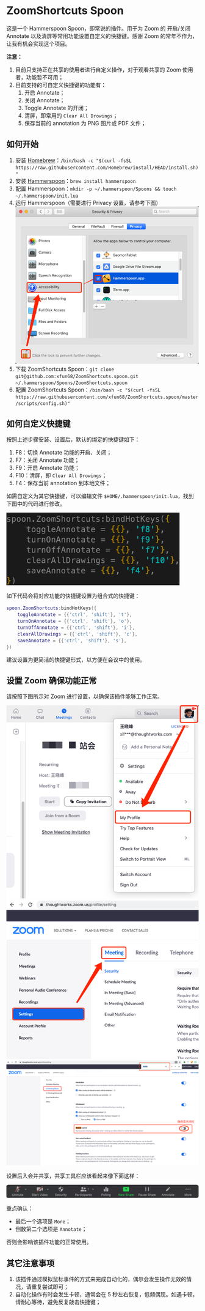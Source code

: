 # ZoomShortcuts Spoon

这是一个 Hammerspoon Spoon，即常说的插件。用于为 Zoom 的 开启/关闭 Annotate 以及清屏等常用功能设置自定义的快捷键。感谢 Zoom 的常年不作为，让我有机会实现这个项目。

**注意：**

1. 目前只支持正在共享的使用者进行自定义操作，对于观看共享的 Zoom 使用者，功能暂不可用；
2. 目前支持的可自定义快捷键的功能有：
    1. 开启 Annotate；
    2. 关闭 Annotate；
    3. Toggle Annotate 的开闭；
    4. 清屏，即常用的 `Clear All Drowings`；
    5. 保存当前的 annotation 为 PNG 图片或 PDF 文件；

## 如何开始

1. 安装 [Homebrew](https://brew.sh/)：`/bin/bash -c "$(curl -fsSL https://raw.githubusercontent.com/Homebrew/install/HEAD/install.sh)"`
1. 安装 [Hammerspoon](https://www.hammerspoon.org/)：`brew install hammerspoon`
1. 配置 Hammerspoon：`mkdir -p ~/.hammerspoon/Spoons && touch ~/.hammerspoon/init.lua`
1. 运行 Hammerspoon（需要进行 Privacy 设置，请参考下图）![privacy-setting](/images/privacy-setting.jpg)
1. 下载 ZoomShortcuts Spoon：`git clone git@github.com:xfun68/ZoomShortcuts.spoon.git ~/.hammerspoon/Spoons/ZoomShortcuts.spoon`
1. 配置 ZoomShortcuts Spoon：`/bin/bash -c "$(curl -fsSL https://raw.githubusercontent.com/xfun68/ZoomShortcuts.spoon/master/scripts/config.sh)"`

## 如何自定义快捷键

按照上述步骤安装、设置后，默认的绑定的快捷键如下：

1. F8：切换 Annotate 功能的开启、关闭；
2. F7：关闭 Annotate 功能；
3. F9：开启 Annotate 功能；
4. F10：清屏，即 `Clear All Drowings`；
5. F4：保存当前 annotation 到本地文件；

如需自定义为其它快捷键，可以编辑文件 `$HOME/.hammerspoon/init.lua`，找到下图中的代码进行修改。

![demo-hotkey-binding](/images/demo-default-hotkey-binding.jpg)

如下代码会将对应功能的快捷键设置为组合式的快捷键：

```lua
spoon.ZoomShortcuts:bindHotKeys({
    toggleAnnotate = {{'ctrl', 'shift'}, 't'},
    turnOnAnnotate = {{'ctrl', 'shift'}, 'o'},
    turnOffAnnotate = {{'ctrl', 'shift'}, 'i'},
    clearAllDrawings = {{'ctrl', 'shift'}, 'c'},
    saveAnnotate = {{'ctrl', 'shift'}, 's'},
})
```

建议设置为更简洁的快捷键形式，以方便在会议中的使用。

## 设置 Zoom 确保功能正常

请按照下图所示对 Zoom 进行设置，以确保该插件能够工作正常。

![zoom-setting-1](/images/zoom-setting-1.jpg)
![zoom-setting-2](/images/zoom-setting-2.jpg)
![zoom-setting-3](/images/zoom-setting-3.jpg)

设置后入会并共享，共享工具栏应该看起来像下面这样：

![zoom-setting-4](/images/zoom-setting-4.jpg)

重点确认：

* 最后一个选项是 `More`；
* 倒数第二个选项是 `Annotate`；

否则会影响该插件功能的正常使用。

## 其它注意事项

1. 该插件通过模拟鼠标事件的方式来完成自动化的，偶尔会发生操作无效的情况，请重复尝试即可；
2. 自动化操作有时会发生卡顿，通常会在 5 秒左右恢复，低频偶现。如遇卡顿，请耐心等待，避免反复敲击快捷键；

